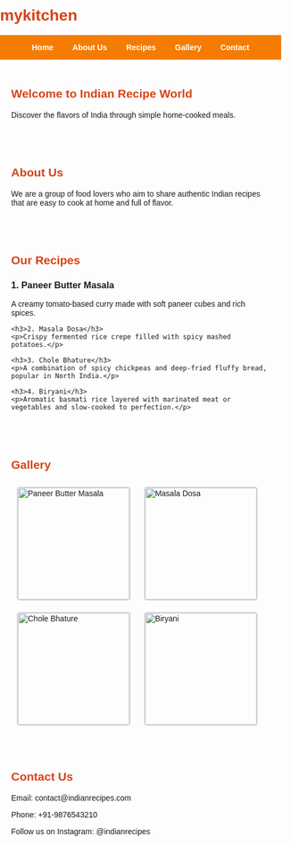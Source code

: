 # mykitchen
<!DOCTYPE html>
<html lang="en">
<head>
  <meta charset="UTF-8" />
  <meta name="viewport" content="width=device-width, initial-scale=1.0" />
  <title>Indian Recipes</title>
  <style>
    body { font-family: Arial, sans-serif; margin: 0; padding: 0; }
    nav {
      background: #f57c00;
      padding: 1em;
      text-align: center;
    }
    nav a {
      margin: 0 15px;
      color: white;
      text-decoration: none;
      font-weight: bold;
    }
    section { padding: 20px; }
    h1 { color: #d84315; }
    .gallery img {
      width: 200px;
      height: auto;
      margin: 10px;
      border: 2px solid #ddd;
      border-radius: 5px;
    }
  </style>
</head>
<body>
  <nav>
    <a href="#home">Home</a>
    <a href="#about">About Us</a>
    <a href="#recipes">Recipes</a>
    <a href="#gallery">Gallery</a>
    <a href="#contact">Contact</a>
  </nav>

  <section id="home">
    <h1>Welcome to Indian Recipe World</h1>
    <p>Discover the flavors of India through simple home-cooked meals.</p>
  </section>

  <section id="about">
    <h1>About Us</h1>
    <p>We are a group of food lovers who aim to share authentic Indian recipes that are easy to cook at home and full of flavor.</p>
  </section>

  <section id="recipes">
    <h1>Our Recipes</h1>
    <h3>1. Paneer Butter Masala</h3>
    <p>A creamy tomato-based curry made with soft paneer cubes and rich spices.</p>

    <h3>2. Masala Dosa</h3>
    <p>Crispy fermented rice crepe filled with spicy mashed potatoes.</p>

    <h3>3. Chole Bhature</h3>
    <p>A combination of spicy chickpeas and deep-fried fluffy bread, popular in North India.</p>

    <h3>4. Biryani</h3>
    <p>Aromatic basmati rice layered with marinated meat or vegetables and slow-cooked to perfection.</p>
  </section>

  <section id="gallery">
    <h1>Gallery</h1>
    <div class="gallery">
      <img src="https://via.placeholder.com/200x150?text=Paneer" alt="Paneer Butter Masala">
      <img src="https://via.placeholder.com/200x150?text=Dosa" alt="Masala Dosa">
      <img src="https://via.placeholder.com/200x150?text=Chole" alt="Chole Bhature">
      <img src="https://via.placeholder.com/200x150?text=Biryani" alt="Biryani">
    </div>
  </section>

  <section id="contact">
    <h1>Contact Us</h1>
    <p>Email: contact@indianrecipes.com</p>
    <p>Phone: +91-9876543210</p>
    <p>Follow us on Instagram: @indianrecipes</p>
  </section>
</body>
</html>
